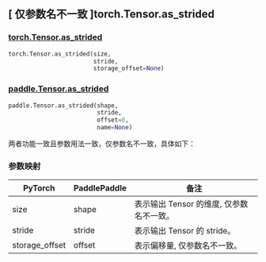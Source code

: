 ## [ 仅参数名不一致 ]torch.Tensor.as_strided
### [torch.Tensor.as_strided](https://pytorch.org/docs/stable/generated/torch.Tensor.as_strided.html?highlight=as_strided#torch.Tensor.as_strided)

```python
torch.Tensor.as_strided(size,
                        stride,
                        storage_offset=None)
```

### [paddle.Tensor.as_strided](https://www.paddlepaddle.org.cn/documentation/docs/zh/develop/api/paddle/Tensor_cn.html#as-strided-x-shape-stride-offset-0-name-none)

```python
paddle.Tensor.as_strided(shape,
                         stride,
                         offset=0,
                         name=None)
```

两者功能一致且参数用法一致，仅参数名不一致，具体如下：
### 参数映射

| PyTorch       | PaddlePaddle | 备注                                                   |
| ------------- | ------------ | ------------------------------------------------------ |
| size           | shape            | 表示输出 Tensor 的维度, 仅参数名不一致。               |
| stride           | stride            | 表示输出 Tensor 的 stride。               |
| storage_offset   | offset            | 表示偏移量, 仅参数名不一致。    |
